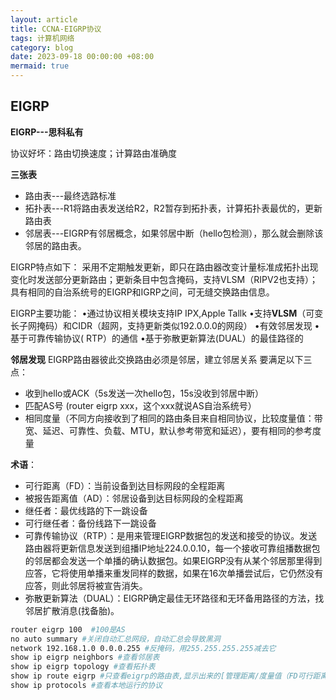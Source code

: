 ```yaml
---
layout: article
title: CCNA-EIGRP协议
tags: 计算机网络
category: blog
date: 2023-09-18 00:00:00 +08:00
mermaid: true
---
```

## EIGRP
**EIGRP---思科私有**

协议好坏：路由切换速度；计算路由准确度

**三张表**
- 路由表---最终选路标准
- 拓扑表---R1将路由表发送给R2，R2暂存到拓扑表，计算拓扑表最优的，更新路由表
- 邻居表---EIGRP有邻居概念，如果邻居中断（hello包检测），那么就会删除该邻居的路由表。

EIGRP特点如下：
采用不定期触发更新，即只在路由器改变计量标准成拓扑出现变化时发送部分更新路由；更新条目中包含掩码，支持VLSM（RIPV2也支持）；具有相同的自治系统号的EIGRP和IGRP之间，可无缝交换路由信息。

EIGRP主要功能：
•通过协议相关模块支持IP IPX,Apple Tallk
•支持**VLSM**（可变长子网掩码）和CIDR（超网，支持更新类似192.0.0.0的网段）
•有效邻居发现
•基于可靠传输协议( RTP）的通信
•基于弥散更新算法(DUAL）的最佳路径的


**邻居发现**
EIGRP路由器彼此交换路由必须是邻居，建立邻居关系
要满足以下三点：
- 收到hello或ACK（5s发送一次hello包，15s没收到邻居中断）
- 匹配AS号 (router eigrp xxx，这个xxx就说AS自治系统号）
- 相同度量（不同方向接收到了相同的路由条目来自相同协议，比较度量值：带宽、延迟、可靠性、负载、MTU，默认参考带宽和延迟），要有相同的参考度量


**术语**：
- 可行距离（FD）：当前设备到达目标网段的全程距离
- 被报告距离值（AD）：邻居设备到达目标网段的全程距离
- 继任者：最优线路的下一跳设备
- 可行继任者：备份线路下一跳设备
- 可靠传输协议（RTP）：是用来管理EIGRP数据包的发送和接受的协议。发送路由器将更新信息发送到组播IP地址224.0.0.10，每一个接收可靠组播数据包的邻居都会发送一个单播的确认数据包。如果EIGRP没有从某个邻居那里得到应答，它将使用单播来重发同样的数据，如果在16次单播尝试后，它仍然没有应答，则此邻居将被宣告消失。
- 弥散更新算法（DUAL）：EIGRP确定最佳无环路径和无环备用路径的方法，找邻居扩散消息(找备胎)。


```bash
router eigrp 100  #100是AS
no auto summary #关闭自动汇总网段，自动汇总会导致黑洞
network 192.168.1.0 0.0.0.255 #反掩码，用255.255.255.255减去它
show ip eigrp neighbors #查看邻居表
show ip eigrp topology #查看拓扑表
show ip route eigrp #只查看eigrp的路由表,显示出来的[管理距离/度量值（FD可行距离）]
show ip protocols #查看本地运行的协议
```
